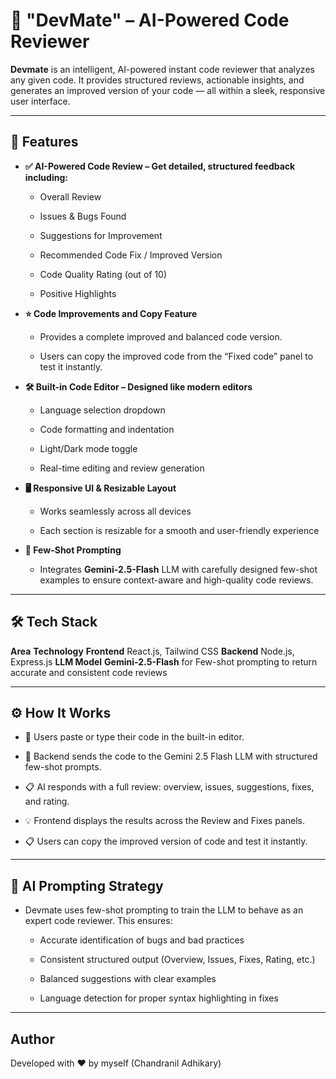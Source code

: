 # 🧠 "DevMate" – AI-Powered Code Reviewer

**Devmate** is an intelligent, AI-powered instant code reviewer that analyzes any given code.
It provides structured reviews, actionable insights, and generates an improved version of your code — all within a sleek, responsive user interface.

---

## 🚀 Features

- **✅ AI-Powered Code Review – Get detailed, structured feedback including:**

   - Overall Review

   - Issues & Bugs Found

   - Suggestions for Improvement

   - Recommended Code Fix / Improved Version

   - Code Quality Rating (out of 10)

   - Positive Highlights

- **⭐ Code Improvements and Copy Feature**

   - Provides a complete improved and balanced code version.

   - Users can copy the improved code from the “Fixed code” panel to test it instantly.

- **🛠️ Built-in Code Editor – Designed like modern editors**

   - Language selection dropdown

   - Code formatting and indentation

   - Light/Dark mode toggle

   - Real-time editing and review generation

- **🖥️ Responsive UI & Resizable Layout**

   - Works seamlessly across all devices

   - Each section is resizable for a smooth and user-friendly experience
 
- **🧠 Few-Shot Prompting**

   - Integrates **Gemini-2.5-Flash** LLM with carefully designed few-shot examples to ensure context-aware and high-quality code reviews.

---

## 🛠️ Tech Stack

**Area**	**Technology**
**Frontend**	React.js, Tailwind CSS
**Backend**	Node.js, Express.js
**LLM Model**	**Gemini-2.5-Flash** for Few-shot prompting to return accurate and consistent code reviews

---

## ⚙️ How It Works

- 🧩 Users paste or type their code in the built-in editor.

- 🧠 Backend sends the code to the Gemini 2.5 Flash LLM with structured few-shot prompts.

- 📋 AI responds with a full review: overview, issues, suggestions, fixes, and rating.

- 💡 Frontend displays the results across the Review and Fixes panels.

- 📋 Users can copy the improved version of code and test it instantly.

---

## 🤖 AI Prompting Strategy

- Devmate uses few-shot prompting to train the LLM to behave as an expert code reviewer.
  This ensures:

  - Accurate identification of bugs and bad practices

  - Consistent structured output (Overview, Issues, Fixes, Rating, etc.)

  - Balanced suggestions with clear examples

  - Language detection for proper syntax highlighting in fixes

---

## Author

  Developed with ❤️ by myself (Chandranil Adhikary)
